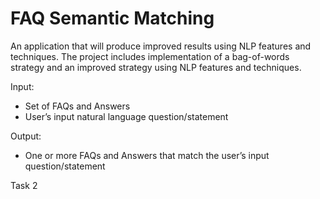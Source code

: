 # FAQ Semantic Matching

An application that will produce improved results using NLP features and techniques. 
The project includes implementation of a bag-of-words strategy and an improved strategy using NLP features and techniques.

Input:
- Set of FAQs and Answers
- User’s input natural language question/statement 

Output:
- One or more FAQs and Answers that match the user’s input question/statement

Task 2